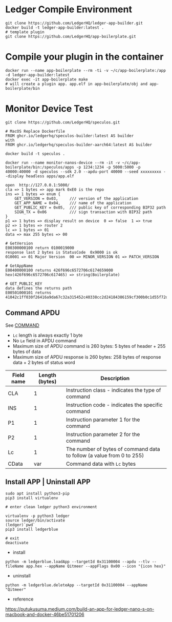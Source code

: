 # Ledger Compile Environment

    git clone https://github.com/LedgerHQ/ledger-app-builder.git
    docker build -t ledger-app-builder:latest .
    # template plugin
    git clone https://github.com/LedgerHQ/app-boilerplate.git
    
# Compile your plugin in the container
    docker run --name app-boilerplate --rm -ti -v ~/c/app-boilerplate:/app -d ledger-app-builder:latest
    docker exec -it app-boilerplate make
    # will create a plugin app. app.elf in app-boilerplate/obj and app-boilerplate/bin

# Monitor Device Test
    git clone https://github.com/LedgerHQ/speculos.git
    
    # MacOS Replace Dockerfile
    FROM ghcr.io/ledgerhq/speculos-builder:latest AS builder
    with
    FROM ghcr.io/ledgerhq/speculos-builder-aarch64:latest AS builder
    
    docker build -t speculos .
    
    docker run --name monitor-nanos-device --rm -it -v ~/c/app-boilerplate/bin:/speculos/apps -p 1234:1234 -p 5000:5000 -p 40000:40000 -d speculos --sdk 2.0 --apdu-port 40000 --seed xxxxxxxxx --display headless apps/app.elf
    
    open  http://127.0.0.1:5000/
    cla => 1 bytes => app mark 0xE0 is the repo
    ins => 1 bytes => enum {
        GET_VERSION = 0x03,     /// version of the application
        GET_APP_NAME = 0x04,    /// name of the application
        GET_PUBLIC_KEY = 0x05,  /// public key of corresponding BIP32 path
        SIGN_TX = 0x06          /// sign transaction with BIP32 path
    }
    p1 => 1 bytes => display result on device  0 => false  1 => true
    p2 => 1 bytes => router 2
    lc => 1 bytes => 01
    data => max 255 bytes => 00
    
    # GetVersion
    E00300000100 return 0100019000
    response last 2 bytes is StatusCode  0x9000 is ok
    010001 => 01 Major Version  00 => MINOR_VERSION 01 => PATCH_VERSION
    
    # GetAppName
    E00400000100 returns 426f696c6572706c6174659000
    hex(426f696c6572706c617465) => string(Boilerplate)
    
    # GET_PUBLIC_KEY
    data defines the returns path
    E00501000101 returns 41042c1ff030f26416a9da67c32a315452c40338cc2d24184386159cf300b0c1d55f72d53beff5e5dbc9dcbd19ddffa7c626791da50e814cbd5b4bce834e47415fd02053ffe5a809cdfe5ca3d4dbc32bc6cd45c82a017764262da90b065a9328e6ec1a9000
    
    
## Command APDU

See [COMMAND](https://github.com/LedgerHQ/app-boilerplate/blob/master/doc/COMMANDS.md)
- `Lc` length is always exactly 1 byte
- No `Le` field in APDU command
- Maximum size of APDU command is 260 bytes: 5 bytes of header + 255 bytes of data
- Maximum size of APDU response is 260 bytes: 258 bytes of response data + 2 bytes of status word

| Field name | Length (bytes) | Description |
| --- | --- | --- |
| CLA | 1 | Instruction class - indicates the type of command |
| INS | 1 | Instruction code - indicates the specific command |
| P1 | 1 | Instruction parameter 1 for the command |
| P2 | 1 | Instruction parameter 2 for the command |
| Lc | 1 | The number of bytes of command data to follow (a value from 0 to 255) |
| CData | var | Command data with `Lc` bytes |

## Install APP | Uninstall APP
```
sudo apt install python3-pip
pip3 install virtualenv

# enter clean ledger python3 environment

virtualenv -p python3 ledger
source ledger/bin/activate
(ledger)`pwd`
pip3 install ledgerblue

# exit 
deactivate
```

- install
```
python -m ledgerblue.loadApp --targetId 0x31100004 --apdu --tlv --fileName app.hex --appName Qitmeer --appFlags 0x00 --icon "{icon hex}"
```
- uninstall
```
python -m ledgerblue.deleteApp --targetId 0x31100004 --appName "Qitmeer"
```
- reference

https://putukusuma.medium.com/build-an-app-for-ledger-nano-s-on-macbook-and-docker-46be51701206


    
